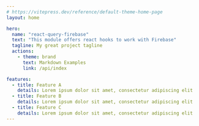 ```yaml
---
# https://vitepress.dev/reference/default-theme-home-page
layout: home

hero:
  name: "react-query-firebase"
  text: "This module offers react hooks to work with Firebase"
  tagline: My great project tagline
  actions:
    - theme: brand
      text: Markdown Examples
      link: /api/index

features:
  - title: Feature A
    details: Lorem ipsum dolor sit amet, consectetur adipiscing elit
  - title: Feature B
    details: Lorem ipsum dolor sit amet, consectetur adipiscing elit
  - title: Feature C
    details: Lorem ipsum dolor sit amet, consectetur adipiscing elit
---
```


